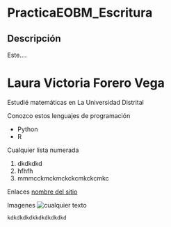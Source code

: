 # PracticaEOBM_Escritura
## Descripción 
Este....


Laura Victoria Forero Vega
=========================
Estudié matemáticas en La Universidad Distrital

Conozco estos lenguajes de programación
* Python
* R


Cualquier lista numerada
1. dkdkdkd
2. hfhfh
3. mmmcckmckmckckcmkckcmkc

Enlaces [nombre del sitio](https://scholar.google.es/schhp?hl=es)

Imagenes
![cualquier texto]()

```kdkdkdkdkkdkdkdkdkd```
